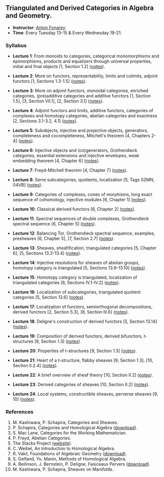 ## Triangulated and Derived Categories in Algebra and Geometry.

- **Instructor**: [Anton Fonarev](https://homepage.mi-ras.ru/~avfonarev/).
- **Time**: Every Tuesday 13-15 & Every Wednesday 19-21.

### Syllabus

- **Lecture 1**: From monoids to categories, categorical monomorphisms and epimorphisms, products and equalizers through universal properties, initial and final objects [1, Section 1.2] ([notes](././Lecture-1.pdf)).

- **Lecture 2**: More on functors, representability, limits and colimits, adjoint functors [1, Sections 1.3-1.5] ([notes](././Lecture-2.pdf)).

- **Lecture 3**: More on adjoint functors, monoidal categories, enriched categories, (pre)additive categories and additive functors [1, Section 1.5], [3, Section VII.1], [2, Section 3.1] ([notes](././Lecture-3.pdf)).

- **Lecture 4**: Adjoint functors and limits, additive functors, categories of complexes and homotopy categories, abelian categories and exactness [2, Sections 3.1-3.2, 4.1] ([notes](././Lecture-4.pdf)).

- **Lecture 5**: Subobjects, injective and projective objects, generators, completeness and cocompleteness, Mitchell's theorem [4, Chapters 2-4] ([notes](././Lecture-5.pdf)).

- **Lecture 6**: Injective objects and (co)generators, Grothendieck categories, essential extensions and injective envelopes, weak embedding theorem [4, Chapter 6] ([notes](././Lecture-6.pdf)).

- **Lecture 7**: Freyd-Mitchell theorem [4, Chapter 7] ([notes](././Lecture-7.pdf)).

- **Lecture 8**: Serre subcategories, quotients, localization [5, Tags 02MN, 04VB] ([notes](././Lecture-8.pdf)).

- **Lecture 9**: Categories of complexes, cones of morphisms, long exact sequence of cohomology, injective modules [6, Chapter 1] ([notes](././Lecture-9.pdf)).

- **Lecture 10**: Classical derived functors [6, Chapter 2] ([notes](././Lecture-10.pdf)).

- **Lecture 11**: Spectral sequences of double complexes, Grothendieck spectral sequence [6, Chapter 5] ([notes](././Lecture-11.pdf)).

- **Lecture 12**: Balancing Tor, Grothendieck spectral sequence, examples, presheaves [6, Chapter 5], [7, Section 2.7] ([notes](././Lecture-12.pdf)).

- **Lecture 13**: Sheaves, sheafification, triangulated categories [5, Chapter 6], [5, Sections 13.3-13.4] ([notes](././Lecture-13.pdf)).

- **Lecture 14**: Injective resolutions for sheaves of abelian groups, homotopy category is triangulated [5, Sections 13.9-13.10] ([notes](././Lecture-14.pdf)).

- **Lecture 15**: Homotopy category is triangulated, localization of triangulated categories [8, Sections IV.1-IV.2] ([notes](././Lecture-15.pdf)).

- **Lecture 16**: Localization of subcategories, triangulated quotient categories [5, Section 13.6] ([notes](././Lecture-16.pdf)).

- **Lecture 17**: Localization of functors, semiorthogonal decompositions, derived functors [2, Section 5.3], [8, Section III.6] ([notes](././Lecture-17.pdf)).

- **Lecture 18**: Deligne's construction of derived functors [5, Section 13.14] ([notes](././Lecture-18.pdf)).

- **Lecture 19**: Composition of derived functors, derived bifunctors, t-structures [9, Section 1.3] ([notes](././Lecture-19.pdf)).

- **Lecture 20**: Properties of t-structures [9, Section 1.3] ([notes](././Lecture-20.pdf)).

- **Lecture 21**: Heart of a t-structure, flabby sheaves [9, Section 1.3], [10, Section II.2.4] ([notes](././Lecture-21.pdf)).

- **Lecture 22**: A brief overview of sheaf theory [10, Section II.2] ([notes](././Lecture-22.pdf)).

- **Lecture 23**: Derived categories of sheaves [10, Section II.2] ([notes](././Lecture-23.pdf)).

- **Lecture 24**: Local systems, constructible sheaves, perverse sheaves [9, 10] ([notes](././Lecture-24.pdf)).


### References

1. M. Kashiwara, P. Schapira, Categories and Sheaves.
2. P. Schapira, Categories and Homological Algebra ([download](././Schapira.pdf)).
3. S. Mac Lane, Categories for the Working Mathematician.
4. P. Freyd, Abelian Categories.
5. The Stacks Project ([website](https://stacks.math.columbia.edu)).
6. C. Weibel, An Introduction to Homological Algebra.
7. R. Vakil, Foundations of Algebraic Geometry ([download](././Vakil.pdf)).
8. S. Gelfand, Yu. Manin, Methods of Homological Algebra.
9. A. Beilinson, J. Bernstein, P. Deligne, Faisceaux Pervers ([download](././BBD.pdf)).
10. M. Kashiwara, P. Schapira, Sheaves on Manifolds.
